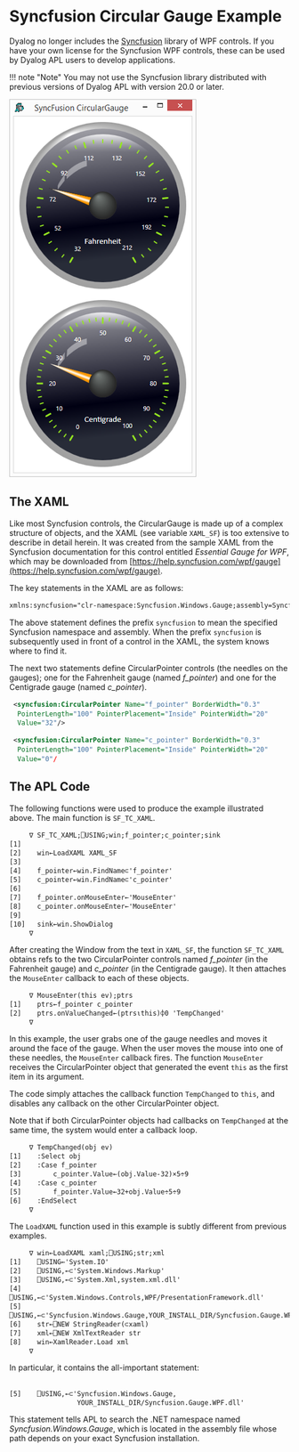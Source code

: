 <h1 class="heading"><span class="name">Syncfusion Circular Gauge Example</span></h1>

Dyalog no longer includes the [Syncfusion](https://www.syncfusion.com/) library of WPF controls. If you have your own license for the Syncfusion WPF controls, these can be used by Dyalog APL users to develop applications. 

!!! note "Note"
    You may not use the Syncfusion library distributed with previous versions of Dyalog APL with version 20.0 or later.

![syncfusion gauge 1](../img/syncfusion-gauge-1.png)

## The XAML

Like most Syncfusion controls, the CircularGauge is made up of  a complex structure of objects, and the XAML (see variable `XAML_SF`) is too extensive to describe in detail herein. It was created from the sample XAML from the Syncfusion documentation for this control entitled *Essential Gauge for WPF*, which may be downloaded from [https://help.syncfusion.com/wpf/gauge](https://help.syncfusion.com/wpf/gauge).

The key statements in the XAML are as follows:
```xml
xmlns:syncfusion="clr-namespace:Syncfusion.Windows.Gauge;assembly=Syncfusion.Gauge.WPF"
```

The above statement defines the prefix `syncfusion` to mean the specified Syncfusion namespace and assembly. When the prefix `syncfusion` is subsequently used in front of a control in the XAML, the system knows where to find it.

The next two statements define CircularPointer controls (the needles on the gauges); one for the Fahrenheit gauge (named *f_pointer*) and one for the Centigrade gauge (named *c_pointer*).
```xml
 <syncfusion:CircularPointer Name="f_pointer" BorderWidth="0.3"
  PointerLength="100" PointerPlacement="Inside" PointerWidth="20"
  Value="32"/>
```
```xml
 <syncfusion:CircularPointer Name="c_pointer" BorderWidth="0.3"
  PointerLength="100" PointerPlacement="Inside" PointerWidth="20"
  Value="0"/
```

## The APL Code

The following functions were used to produce the example illustrated above. The main function is `SF_TC_XAML`.
```apl
     ∇ SF_TC_XAML;⎕USING;win;f_pointer;c_pointer;sink
[1]
[2]    win←LoadXAML XAML_SF
[3]
[4]    f_pointer←win.FindName⊂'f_pointer'
[5]    c_pointer←win.FindName⊂'c_pointer'
[6]
[7]    f_pointer.onMouseEnter←'MouseEnter'
[8]    c_pointer.onMouseEnter←'MouseEnter'
[9]
[10]   sink←win.ShowDialog
     ∇

```

After creating the Window from the text in `XAML_SF`, the function `SF_TC_XAML` obtains refs to the two CircularPointer controls named *f_pointer* (in the Fahrenheit gauge) and *c_pointer* (in the Centigrade gauge). It then attaches the `MouseEnter` callback to each of these objects.
```apl
     ∇ MouseEnter(this ev);ptrs
[1]    ptrs←f_pointer c_pointer
[2]    ptrs.onValueChanged←(ptrs⍳this)⌽0 'TempChanged'
     ∇

```

In this example, the user grabs one of the gauge needles and moves it around the face of the gauge. When the user moves the mouse into one of these needles, the `MouseEnter` callback fires. The function `MouseEnter` receives the CircularPointer object that generated the event `this`  as the first item in its argument.

The code simply attaches the callback function `TempChanged` to `this`, and disables any callback on the other CircularPointer object.

Note that if both CircularPointer objects had callbacks on `TempChanged` at the same time, the system would enter a callback loop.
```apl
     ∇ TempChanged(obj ev)
[1]    :Select obj
[2]    :Case f_pointer
[3]        c_pointer.Value←(obj.Value-32)×5÷9
[4]    :Case c_pointer
[5]        f_pointer.Value←32+obj.Value÷5÷9
[6]    :EndSelect
     ∇

```

The `LoadXAML` function used in this example is subtly different from previous examples.
```apl
     ∇ win←LoadXAML xaml;⎕USING;str;xml
[1]    ⎕USING←'System.IO'
[2]    ⎕USING,←⊂'System.Windows.Markup'
[3]    ⎕USING,←⊂'System.Xml,system.xml.dll'
[4]    ⎕USING,←⊂'System.Windows.Controls,WPF/PresentationFramework.dll'
[5]    ⎕USING,←⊂'Syncfusion.Windows.Gauge,YOUR_INSTALL_DIR/Syncfusion.Gauge.WPF.dll'
[6]    str←⎕NEW StringReader(⊂xaml)
[7]    xml←⎕NEW XmlTextReader str
[8]    win←XamlReader.Load xml
     ∇

```

In particular, it contains the all-important statement:
```apl

[5]    ⎕USING,←⊂'Syncfusion.Windows.Gauge,
                 YOUR_INSTALL_DIR/Syncfusion.Gauge.WPF.dll'
```

This statement tells APL to search the .NET namespace named *Syncfusion.Windows.Gauge*, which is located in the assembly file whose path depends on your exact Syncfusion installation.
